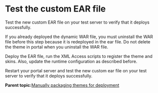 # Test the custom EAR file

Test the new custom EAR file on your test server to verify that it deploys successfully.

If you already deployed the dynamic WAR file, you must uninstall the WAR file before this step because it is redeployed in the ear file. Do not delete the theme in portal when you uninstall the WAR file.

Deploy the EAR file, run the XML Access scripts to register the theme and skins. Also, update the runtime configuration as described before.

Restart your portal server and test the new custom ear file on your test server to verify that it deploys successfully.

**Parent topic:**[Manually packaging themes for deployment](../dev-theme/themeopt_move_repackstatic.md)

